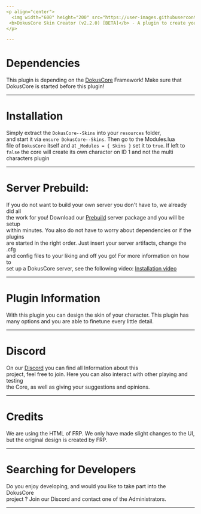 ```yaml
---
<p align="center">
  <img width="600" height="200" src="https://user-images.githubusercontent.com/49053928/111937011-2e9b8080-8ac7-11eb-914a-a0d94380d611.gif"><br>
 <b>DokusCore Skin Creator (v2.2.0) [BETA]</b> - A plugin to create your characters skin!.
</p>

---
```

# Dependencies
This plugin is depending on the [DokusCore](https://github.com/dokucore) Framework!
Make sure that DokusCore is started before this plugin!

---
# Installation
Simply extract the `DokusCore--Skins` into your `resources` folder, <br>
and start it via `ensure DokusCore--Skins`. Then go to the Modules.lua <br>
file of `DokusCore` itself and at `_Modules = { Skins }` set it to `true`.
If left to `false` the core will create its own character on ID 1 and not the
multi characters plugin

---
# Server Prebuild:
If you do not want to build your own server you don't have to, we already did all   <br>
the work for you! Download our [Prebuild](https://github.com/DokusCore/Server-Prebuild) server package and you will be setup  <br>
within minutes. You also do not have to worry about dependencies or if the plugins <br>
are started in the right order. Just insert your server artifacts, change the .cfg <br>
and config files to your liking and off you go! For more information on how to <br>
set up a DokusCore server, see the following video: [Installation video](https://www.youtube.com/watch?v=NlJFFRzWvDE) <br>

---
# Plugin Information
With this plugin you can design the skin of your character. This plugin
has many options and you are able to finetune every little detail.

---
# Discord
On our [Discord](https://discord.io/DokusCore) you can find all Information about this<br>
project, feel free to join. Here you can also interact with other playing and testing<br>
the Core, as well as giving your suggestions and opinions.

---
# Credits
We are using the HTML of FRP. We only have made slight
changes to the UI, but the original design is created by FRP.

---
# Searching for Developers
Do you enjoy developing, and would you like to take part into the DokusCore<br>
project ? Join our Discord and contact one of the Administrators.

---
